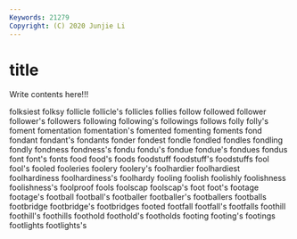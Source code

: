 ```yaml
---
Keywords: 21279
Copyright: (C) 2020 Junjie Li
---
```


# title

Write contents here!!!
 
folksiest 
folksy 
follicle 
follicle's 
follicles
follies 
follow 
followed 
follower 
follower's 
followers 
following 
following's 
followings 
follows
folly 
folly's 
foment 
fomentation 
fomentation's 
fomented 
fomenting 
foments 
fond 
fondant
fondant's 
fondants 
fonder 
fondest 
fondle 
fondled 
fondles 
fondling 
fondly 
fondness
fondness's 
fondu 
fondu's 
fondue 
fondue's 
fondues 
fondus 
font 
font's 
fonts
food 
food's 
foods 
foodstuff 
foodstuff's 
foodstuffs 
fool 
fool's 
fooled 
fooleries
foolery 
foolery's 
foolhardier 
foolhardiest 
foolhardiness 
foolhardiness's 
foolhardy 
fooling 
foolish 
foolishly
foolishness 
foolishness's 
foolproof 
fools 
foolscap 
foolscap's 
foot 
foot's 
footage 
footage's
football 
football's 
footballer 
footballer's 
footballers 
footballs 
footbridge 
footbridge's 
footbridges 
footed
footfall 
footfall's 
footfalls 
foothill 
foothill's 
foothills 
foothold 
foothold's 
footholds 
footing
footing's 
footings 
footlights 
footlights's 
